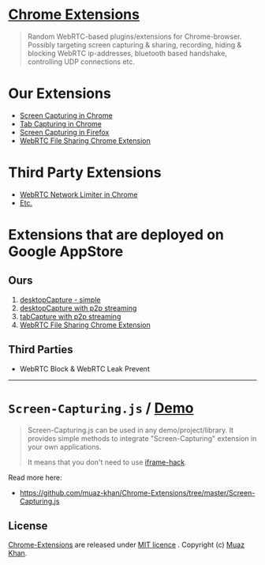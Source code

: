 # [Chrome Extensions](https://github.com/muaz-khan/Chrome-Extensions)

> Random WebRTC-based plugins/extensions for Chrome-browser. 
> Possibly targeting screen capturing & sharing, recording, 
> hiding & blocking WebRTC ip-addresses, 
> bluetooth based handshake, controlling UDP connections etc.

# Our Extensions

* [Screen Capturing in Chrome](https://github.com/muaz-khan/Chrome-Extensions/tree/master/desktopCapture)
* [Tab Capturing in Chrome](https://github.com/muaz-khan/Chrome-Extensions/tree/master/tabCapture)
* [Screen Capturing in Firefox](https://github.com/muaz-khan/Firefox-Extensions/tree/master/enable-screen-capturing)
* [WebRTC File Sharing Chrome Extension](https://github.com/muaz-khan/Chrome-Extensions/tree/master/file-sharing)

# Third Party Extensions

* [WebRTC Network Limiter in Chrome](https://github.com/webrtc/samples/tree/master/src/content/extensions/multipleroutes/src)
* [Etc.](https://github.com/webrtc/samples/tree/master/src/content/extensions)


# Extensions that are deployed on Google AppStore

## Ours

1. [desktopCapture - simple](https://chrome.google.com/webstore/detail/screen-capturing/ajhifddimkapgcifgcodmmfdlknahffk)
2. [desktopCapture with p2p streaming](https://chrome.google.com/webstore/detail/webrtc-desktop-sharing/nkemblooioekjnpfekmjhpgkackcajhg)
3. [tabCapture with p2p streaming](https://chrome.google.com/webstore/detail/tab-capturing-sharing/pcnepejfgcmidedoimegcafiabjnodhk)
4. [WebRTC File Sharing Chrome Extension](https://chrome.google.com/webstore/detail/webrtc-file-sharing/nbnncbdkhpmbnkfngmkdbepoemljbnfo)

## Third Parties

* WebRTC Block & WebRTC Leak Prevent

----

# `Screen-Capturing.js` / [Demo](https://www.webrtc-experiment.com/Screen-Capturing/)

> Screen-Capturing.js can be used in any demo/project/library.
> It provides simple methods to integrate "Screen-Capturing" extension
> in your own applications.
>
> It means that you don't need to use [iframe-hack](https://github.com/muaz-khan/getScreenId).

Read more here:

* https://github.com/muaz-khan/Chrome-Extensions/tree/master/Screen-Capturing.js


## License

[Chrome-Extensions](https://github.com/muaz-khan/Chrome-Extensions) are released under [MIT licence](https://www.webrtc-experiment.com/licence/) . Copyright (c) [Muaz Khan](http://www.MuazKhan.com/).
